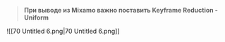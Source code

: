 > **При выводе из Mixamo важно поставить Keyframe Reduction - Uniform**

![[70 Untitled 6.png|70 Untitled 6.png]]